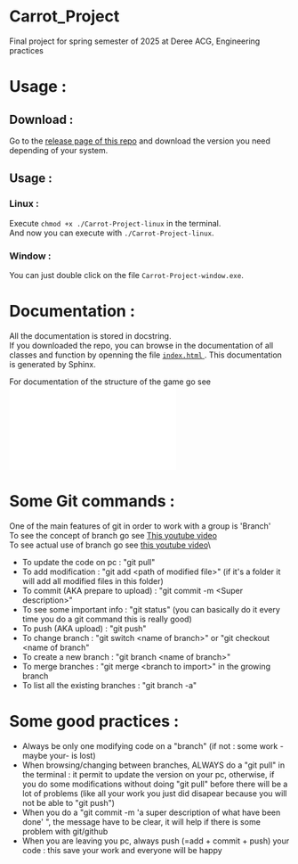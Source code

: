 # Carrot_Project
Final project for spring semester of 2025 at Deree ACG, Engineering practices

# Usage :

## Download :

Go to the [release page of this repo](https://github.com/lezib/Carrot_Project/releases) and download the version you need depending of your system.

## Usage :

### Linux :

Execute `chmod +x ./Carrot-Project-linux` in the terminal.\
And now you can execute with `./Carrot-Project-linux`.

### Window : 

You can just double click on the file `Carrot-Project-window.exe`.

# Documentation :

All the documentation is stored in docstring.\
If you downloaded the repo, you can browse in the documentation of all classes and function by openning the file [ `index.html` ](/docs/build/html/index.html). This documentation is generated by Sphinx.

For documentation of the structure of the game go see ![this technical documentation](/Technical_doc.md)

# Some Git commands :

One of the main features of git in order to work with a group is 'Branch'\
To see the concept of branch go see [This youtube video](https://www.youtube.com/watch?v=hwP7WQkmECE)\
To see actual use of branch go see [this youtube video](https://www.youtube.com/watch?v=QV0kVNvkMxc)\

- To update the code on pc : "git pull"
- To add modification : "git add \<path of modified file\>" (if it's a folder it will add all modified files in this folder)
- To commit (AKA prepare to upload) : "git commit -m \<Super description\>"
- To see some important info : "git status" (you can basically do it every time you do a git command this is really good)
- To push (AKA upload) : "git push"
- To change branch : "git switch \<name of branch\>" or "git checkout <name of branch"
- To create a new branch : "git branch \<name of branch\>"
- To merge branches : "git merge \<branch to import\>" in the growing branch
- To list all the existing branches : "git branch -a"

# Some good practices :

- Always be only one modifying code on a "branch" (if not : some work -maybe your- is lost)
- When browsing/changing between branches, ALWAYS do a "git pull" in the terminal : it permit to update the version on your pc, otherwise, if you do some modifications without doing "git pull" before there will be a lot of problems (like all your work you just did disapear because you will not be able to "git push")
- When you do a "git commit -m 'a super description of what have been done' ", the message have to be clear, it will help if there is some problem with git/github
- When you are leaving you pc, always push (=add + commit + push) your code : this save your work and everyone will be happy

